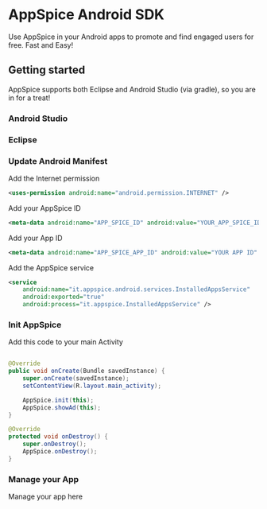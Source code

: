 # AppSpice Android SDK

Use AppSpice in your Android apps to promote and find engaged users for free.
Fast and Easy!

## Getting started

AppSpice supports both Eclipse and Android Studio (via gradle), so you are in
for a treat!

### Android Studio

### Eclipse

### Update Android Manifest

Add the Internet permission

``` xml
<uses-permission android:name="android.permission.INTERNET" />
```

Add your AppSpice ID

``` xml
<meta-data android:name="APP_SPICE_ID" android:value="YOUR_APP_SPICE_ID" />
```

Add your App ID

``` xml
<meta-data android:name="APP_SPICE_APP_ID" android:value="YOUR APP ID" />
```

Add the AppSpice service

``` xml
<service
    android:name="it.appspice.android.services.InstalledAppsService"
    android:exported="true"
    android:process="it.appspice.InstalledAppsService" />
```

### Init AppSpice

Add this code to your main Activity

``` java

@Override
public void onCreate(Bundle savedInstance) {
    super.onCreate(savedInstance);
    setContentView(R.layout.main_activity);

    AppSpice.init(this);
    AppSpice.showAd(this);
}

@Override
protected void onDestroy() {
    super.onDestroy();
    AppSpice.onDestroy();
}

```

### Manage your App

Manage your app here 
